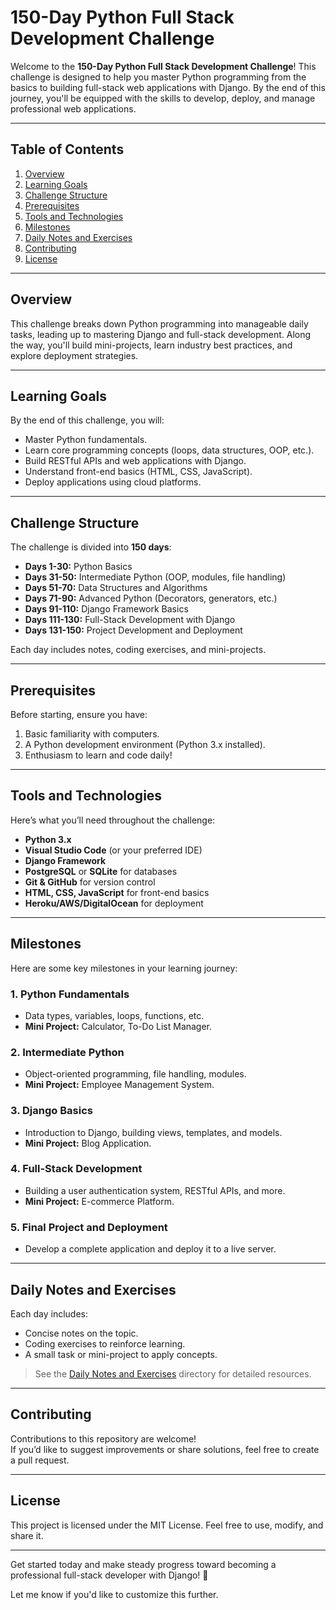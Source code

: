 # **150-Day Python Full Stack Development Challenge**

Welcome to the **150-Day Python Full Stack Development Challenge**! This challenge is designed to help you master Python programming from the basics to building full-stack web applications with Django. By the end of this journey, you'll be equipped with the skills to develop, deploy, and manage professional web applications.

---

## **Table of Contents**
1. [Overview](#overview)  
2. [Learning Goals](#learning-goals)  
3. [Challenge Structure](#challenge-structure)  
4. [Prerequisites](#prerequisites)  
5. [Tools and Technologies](#tools-and-technologies)  
6. [Milestones](#milestones)  
7. [Daily Notes and Exercises](#daily-notes-and-exercises)  
8. [Contributing](#contributing)  
9. [License](#license)

---

## **Overview**
This challenge breaks down Python programming into manageable daily tasks, leading up to mastering Django and full-stack development. Along the way, you'll build mini-projects, learn industry best practices, and explore deployment strategies.

---

## **Learning Goals**
By the end of this challenge, you will:
- Master Python fundamentals.
- Learn core programming concepts (loops, data structures, OOP, etc.).
- Build RESTful APIs and web applications with Django.
- Understand front-end basics (HTML, CSS, JavaScript).
- Deploy applications using cloud platforms.

---

## **Challenge Structure**
The challenge is divided into **150 days**:
- **Days 1-30:** Python Basics  
- **Days 31-50:** Intermediate Python (OOP, modules, file handling)  
- **Days 51-70:** Data Structures and Algorithms  
- **Days 71-90:** Advanced Python (Decorators, generators, etc.)  
- **Days 91-110:** Django Framework Basics  
- **Days 111-130:** Full-Stack Development with Django  
- **Days 131-150:** Project Development and Deployment  

Each day includes notes, coding exercises, and mini-projects.

---

## **Prerequisites**
Before starting, ensure you have:
1. Basic familiarity with computers.
2. A Python development environment (Python 3.x installed).
3. Enthusiasm to learn and code daily!

---

## **Tools and Technologies**
Here’s what you’ll need throughout the challenge:
- **Python 3.x**
- **Visual Studio Code** (or your preferred IDE)
- **Django Framework**
- **PostgreSQL** or **SQLite** for databases
- **Git & GitHub** for version control
- **HTML, CSS, JavaScript** for front-end basics
- **Heroku/AWS/DigitalOcean** for deployment

---

## **Milestones**
Here are some key milestones in your learning journey:

### **1. Python Fundamentals**  
- Data types, variables, loops, functions, etc.  
- **Mini Project:** Calculator, To-Do List Manager.  

### **2. Intermediate Python**  
- Object-oriented programming, file handling, modules.  
- **Mini Project:** Employee Management System.  

### **3. Django Basics**  
- Introduction to Django, building views, templates, and models.  
- **Mini Project:** Blog Application.  

### **4. Full-Stack Development**  
- Building a user authentication system, RESTful APIs, and more.  
- **Mini Project:** E-commerce Platform.  

### **5. Final Project and Deployment**  
- Develop a complete application and deploy it to a live server.

---

## **Daily Notes and Exercises**
Each day includes:
- Concise notes on the topic.  
- Coding exercises to reinforce learning.  
- A small task or mini-project to apply concepts.

> See the [Daily Notes and Exercises](#) directory for detailed resources.

---

## **Contributing**
Contributions to this repository are welcome!  
If you’d like to suggest improvements or share solutions, feel free to create a pull request.

---

## **License**
This project is licensed under the MIT License. Feel free to use, modify, and share it.

---

Get started today and make steady progress toward becoming a professional full-stack developer with Django! 🚀

Let me know if you'd like to customize this further.
